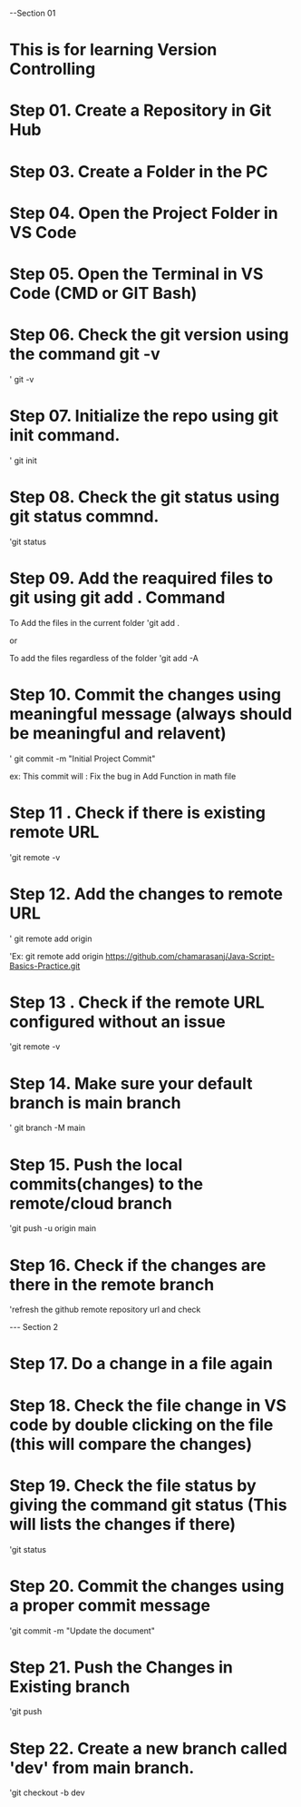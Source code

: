 --Section 01

# This is for learning Version Controlling

# Step 01. Create a Repository in Git Hub

# Step 03. Create a Folder in the PC

# Step 04. Open the Project Folder in VS Code

# Step 05. Open the Terminal in VS Code (CMD or GIT Bash)

# Step 06. Check the git version using the command git -v

' git -v

# Step 07. Initialize the repo using git init command.

' git init

# Step 08. Check the git status using git status commnd.

'git status

# Step 09. Add the reaquired files to git using git add . Command

To Add the files in the current folder
'git add .

or

To add the files regardless of the folder
'git add -A

# Step 10. Commit the changes using meaningful message (always should be meaningful and relavent)

' git commit -m "Initial Project Commit"

ex: This commit will : Fix the bug in Add Function in math file

# Step 11 . Check if there is existing remote URL

'git remote -v

# Step 12. Add the changes to remote URL

' git remote add origin <remote URL>

'Ex: git remote add origin https://github.com/chamarasanj/Java-Script-Basics-Practice.git

# Step 13 . Check if the remote URL configured without an issue

'git remote -v

# Step 14. Make sure your default branch is main branch

' git branch -M main

# Step 15. Push the local commits(changes) to the remote/cloud branch

'git push -u origin main

# Step 16. Check if the changes are there in the remote branch

'refresh the github remote repository url and check

--- Section 2

# Step 17. Do a change in a file again

# Step 18. Check the file change in VS code by double clicking on the file (this will compare the changes)

# Step 19. Check the file status by giving the command git status (This will lists the changes if there)

'git status

# Step 20. Commit the changes using a proper commit message

'git commit -m "Update the document"



# Step 21. Push the Changes in Existing branch
'git push

# Step 22. Create a new branch called 'dev' from main branch.
'git checkout -b dev
